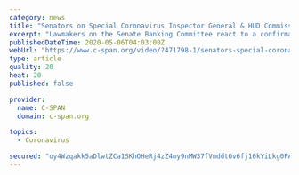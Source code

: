 ```yaml
---
category: news
title: "Senators on Special Coronavirus Inspector General & HUD Commissioner Nominations"
excerpt: "Lawmakers on the Senate Banking Committee react to a confirmation hearing for a special inspector general for the Treasury Department pandemic recovery funds as well as a federal housing"
publishedDateTime: 2020-05-06T04:03:00Z
webUrl: "https://www.c-span.org/video/?471798-1/senators-special-coronavirus-inspector-general-hud-commissioner-nominations"
type: article
quality: 20
heat: 20
published: false

provider:
  name: C-SPAN
  domain: c-span.org

topics:
  - Coronavirus

secured: "oy4Wzqakk5aDlwtZCa1SKhOHeRj4zZ4my9nMW37fVmddtOv6fj16kYiLkg0PAZuSnXVCTfJn6QL7y/dHZrx8yq1u+iDHwQw14uwMxQ+R44908onz6JhoeX9lnE0+Bc13PLI6bQnarw/Rk16eynEZk2W/ujc/83MPlSoiI0Lid+YC7dQh3V4MBuqHKfA0FNL8Q8QU4MY+asvwt+Z+Mwg6/nUqkoDosq3lP3uTkYRsydxQ1B+ETS3O6rzHc0WzW0W5KnLdH29LtOAMGSIAly3gbdIdV1NCpbuhnJ4s9vdRqdFwRO43cawUEMOShfA5ISiOd99yZ2jesuDbuq9cQyL+MaWXoA1YMAshproaC26VHvyRn0uhM4ucifzuFRsvAy0ZQs4IG7pjpQX8R0lGOx52kaYRmYcwV6wRdHn1z4dhkm2eEiehRwzSDlWhWRqP/Y+bGCoOCDHnGymfLxDVW3gkdHda/frDySGhvf6AnENxUjU=;uYyKU96JicE0MosTnbwf3Q=="
---
```


